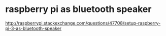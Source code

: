 # raspberry pi as bluetooth speaker

http://raspberrypi.stackexchange.com/questions/47708/setup-raspberry-pi-3-as-bluetooth-speaker

